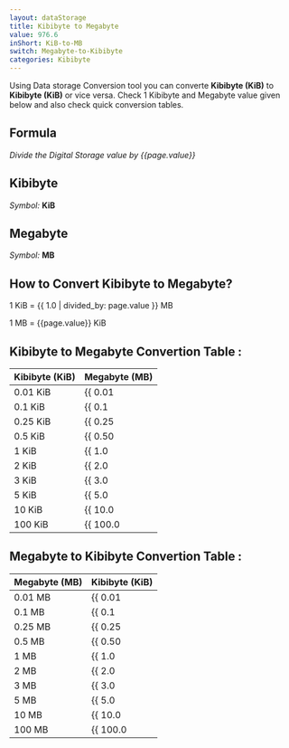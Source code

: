 ```yaml
---
layout: dataStorage
title: Kibibyte to Megabyte
value: 976.6
inShort: KiB-to-MB
switch: Megabyte-to-Kibibyte
categories: Kibibyte
---
```


Using Data storage Conversion tool you can converte **Kibibyte (KiB)** to **Kibibyte (KiB)** or vice versa. Check 1 Kibibyte and Megabyte value given below and also check quick conversion tables.

## Formula
*Divide the Digital Storage value by {{page.value}}*

## Kibibyte
*Symbol:* **KiB**

## Megabyte
*Symbol:* **MB**

## How to Convert Kibibyte to Megabyte?

1 KiB = {{ 1.0 | divided_by: page.value }} MB

1 MB = {{page.value}} KiB


## Kibibyte to Megabyte Convertion Table :

| Kibibyte (KiB) | Megabyte (MB) |
| ---- | ---- |
| 0.01 KiB | {{ 0.01 | divided_by: page.value | round: 12 }} MB |
| 0.1 KiB | {{ 0.1 | divided_by: page.value | round: 12 }} MB |
| 0.25 KiB | {{ 0.25 | divided_by: page.value | round: 12 }} MB |
| 0.5 KiB | {{ 0.50 | divided_by: page.value | round: 12 }} MB |
| 1 KiB | {{ 1.0 | divided_by: page.value | round: 12 }} MB |
| 2 KiB | {{ 2.0 | divided_by: page.value | round: 12 }} MB |
| 3 KiB | {{ 3.0 | divided_by: page.value | round: 12 }} MB |
| 5 KiB | {{ 5.0 | divided_by: page.value | round: 12 }} MB |
| 10 KiB | {{ 10.0 | divided_by: page.value | round: 12 }} MB |
| 100 KiB | {{ 100.0 | divided_by: page.value | round: 12 }} MB |

## Megabyte to Kibibyte Convertion Table :

| Megabyte (MB) | Kibibyte (KiB) |
| ---- | ---- |
| 0.01 MB | {{ 0.01 | times: page.value | round: 12 }} KiB |
| 0.1 MB | {{ 0.1 | times: page.value | round: 12 }} KiB |
| 0.25 MB | {{ 0.25 | times: page.value | round: 12 }} KiB |
| 0.5 MB | {{ 0.50 | times: page.value | round: 12 }} KiB |
| 1 MB | {{ 1.0 | times: page.value | round: 12 }} KiB |
| 2 MB | {{ 2.0 | times: page.value | round: 12 }} KiB |
| 3 MB | {{ 3.0 | times: page.value | round: 12 }} KiB |
| 5 MB | {{ 5.0 | times: page.value | round: 12 }} KiB |
| 10 MB | {{ 10.0 | times: page.value | round: 12 }} KiB |
| 100 MB | {{ 100.0 | times: page.value | round: 12 }} KiB |


<script>
document.getElementById('selectInput')[5].selected = true
document.getElementById('selectOutput')[8].selected = true
</script>
